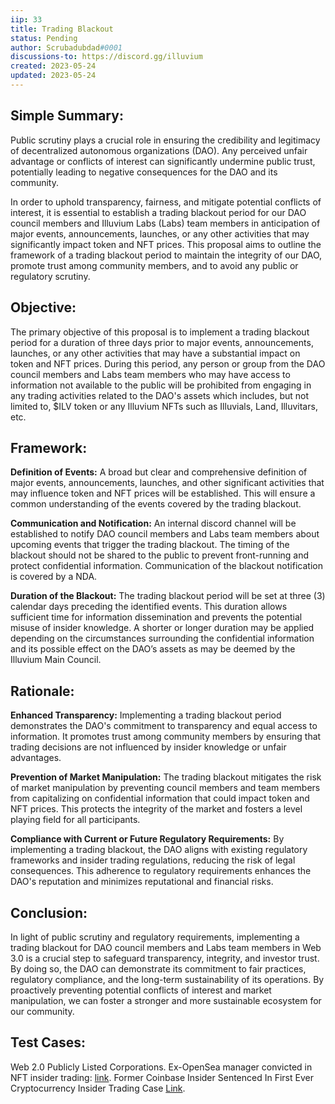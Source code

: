 ```yaml
---
iip: 33
title: Trading Blackout
status: Pending
author: Scrubadubdad#0001
discussions-to: https://discord.gg/illuvium
created: 2023-05-24
updated: 2023-05-24
---
```


## Simple Summary:
Public scrutiny plays a crucial role in ensuring the credibility and legitimacy of decentralized autonomous organizations (DAO). Any perceived unfair advantage or conflicts of interest can significantly undermine public trust, potentially leading to negative consequences for the DAO and its community.

In order to uphold transparency, fairness, and mitigate potential conflicts of interest, it is essential to establish a trading blackout period for our DAO council members and Illuvium Labs (Labs) team members in anticipation of major events, announcements, launches, or any other activities that may significantly impact token and NFT prices. This proposal aims to outline the framework of a trading blackout period to maintain the integrity of our DAO, promote trust among community members, and to avoid any public or regulatory scrutiny.

## Objective:

The primary objective of this proposal is to implement a trading blackout period for a duration of three days prior to major events, announcements, launches, or any other activities that may have a substantial impact on token and NFT prices. During this period, any person or group from the DAO council members and Labs team members who may have access to information not available to the public will be prohibited from engaging in any trading activities related to the DAO's assets which includes, but not limited to, $ILV token or any Illuvium NFTs such as Illuvials, Land, Illuvitars, etc.

## Framework:

**Definition of Events:** A broad but clear and comprehensive definition of major events, announcements, launches, and other significant activities that may influence token and NFT prices will be established. This will ensure a common understanding of the events covered by the trading blackout.

**Communication and Notification:** An internal discord channel will be established to notify DAO council members and Labs team members about upcoming events that trigger the trading blackout. The timing of the blackout should not be shared to the public to prevent front-running and protect confidential information. Communication of the blackout notification is covered by a NDA.

**Duration of the Blackout:** The trading blackout period will be set at three (3) calendar days preceding the identified events. This duration allows sufficient time for information dissemination and prevents the potential misuse of insider knowledge. A shorter or longer duration may be applied depending on the circumstances surrounding the confidential information and its possible effect on the DAO’s assets as may be deemed by the Illuvium Main Council.


## Rationale:

**Enhanced Transparency:** Implementing a trading blackout period demonstrates the DAO's commitment to transparency and equal access to information. It promotes trust among community members by ensuring that trading decisions are not influenced by insider knowledge or unfair advantages.

**Prevention of Market Manipulation:** The trading blackout mitigates the risk of market manipulation by preventing council members and team members from capitalizing on confidential information that could impact token and NFT prices. This protects the integrity of the market and fosters a level playing field for all participants.

**Compliance with Current or Future Regulatory Requirements:** By implementing a trading blackout, the DAO aligns with existing regulatory frameworks and insider trading regulations, reducing the risk of legal consequences. This adherence to regulatory requirements enhances the DAO's reputation and minimizes reputational and financial risks.

## Conclusion:

In light of public scrutiny and regulatory requirements, implementing a trading blackout for DAO council members and Labs team members in Web 3.0 is a crucial step to safeguard transparency, integrity, and investor trust. By doing so, the DAO can demonstrate its commitment to fair practices, regulatory compliance, and the long-term sustainability of its operations. By proactively preventing potential conflicts of interest and market manipulation, we can foster a stronger and more sustainable ecosystem for our community.

## Test Cases:

Web 2.0 Publicly Listed Corporations. Ex-OpenSea manager convicted in NFT insider trading: [link](https://www.reuters.com/legal/ex-opensea-manager-convicted-nft-insider-trading-case-2023-05-03/). Former Coinbase Insider Sentenced In First Ever Cryptocurrency Insider Trading Case [Link](https://www.justice.gov/usao-sdny/pr/former-coinbase-insider-sentenced-first-ever-cryptocurrency-insider-trading-case).

